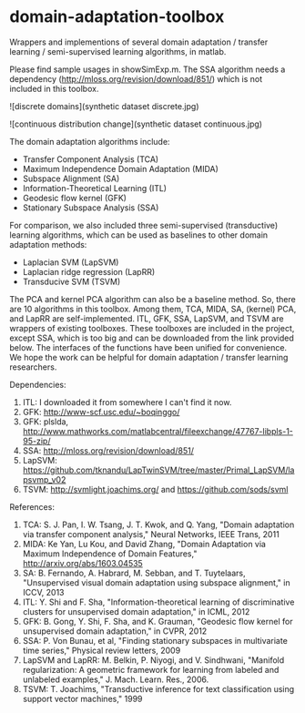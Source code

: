 # domain-adaptation-toolbox

Wrappers and implementions of several domain adaptation / transfer learning / semi-supervised learning algorithms, in matlab.

Please find sample usages in showSimExp.m. The SSA algorithm needs a dependency (http://mloss.org/revision/download/851/) which is not included in this toolbox.

![discrete domains](synthetic dataset discrete.jpg)

![continuous distribution change](synthetic dataset continuous.jpg)

The domain adaptation algorithms include:

* Transfer Component Analysis (TCA)
* Maximum Independence Domain Adaptation (MIDA)
* Subspace Alignment (SA)
* Information-Theoretical Learning (ITL)
* Geodesic flow kernel (GFK)
* Stationary Subspace Analysis (SSA)

For comparison, we also included three semi-supervised (transductive) learning algorithms, which can be used as baselines to other domain adaptation methods:

* Laplacian SVM (LapSVM)
* Laplacian ridge regression (LapRR)
* Transducive SVM (TSVM)

The PCA and kernel PCA algorithm can also be a baseline method. So, there are 10 algorithms in this toolbox. Among them, TCA, MIDA, SA, (kernel) PCA, and LapRR are self-implemented. ITL, GFK, SSA, LapSVM, and TSVM are wrappers of existing toolboxes. These toolboxes are included in the project, except SSA, which is too big and can be downloaded from the link provided below. The interfaces of the functions have been unified for convenience. We hope the work can be helpful for domain adaptation / transfer learning researchers.

Dependencies:

1. ITL: I downloaded it from somewhere I can't find it now.
1. GFK: http://www-scf.usc.edu/~boqinggo/
1. GFK: plslda, http://www.mathworks.com/matlabcentral/fileexchange/47767-libpls-1-95-zip/
1. SSA: http://mloss.org/revision/download/851/
1. LapSVM: https://github.com/tknandu/LapTwinSVM/tree/master/Primal_LapSVM/lapsvmp_v02
1. TSVM: http://svmlight.joachims.org/ and https://github.com/sods/svml

References:

1. TCA: S. J. Pan, I. W. Tsang, J. T. Kwok, and Q. Yang, "Domain adaptation	via transfer component analysis," Neural Networks, IEEE Trans, 2011
1. MIDA:  Ke Yan, Lu Kou, and David Zhang, "Domain Adaptation via Maximum Independence of Domain Features," http://arxiv.org/abs/1603.04535
1. SA: B. Fernando, A. Habrard, M. Sebban, and T. Tuytelaars, "Unsupervised visual domain adaptation using subspace alignment," in ICCV, 2013
1. ITL: Y. Shi and F. Sha, "Information-theoretical learning of discriminative clusters for unsupervised domain adaptation," in ICML, 2012
1. GFK: B. Gong, Y. Shi, F. Sha, and K. Grauman, "Geodesic flow kernel for unsupervised domain adaptation," in CVPR, 2012
1. SSA: P. Von Bunau, et al, "Finding stationary subspaces in multivariate time series," Physical review letters, 2009
1. LapSVM and LapRR: M. Belkin, P. Niyogi, and V. Sindhwani, "Manifold regularization: A geometric framework for learning from labeled and unlabeled examples," J. Mach. Learn. Res., 2006.
1. TSVM: T. Joachims, "Transductive inference for text classification using support vector machines," 1999